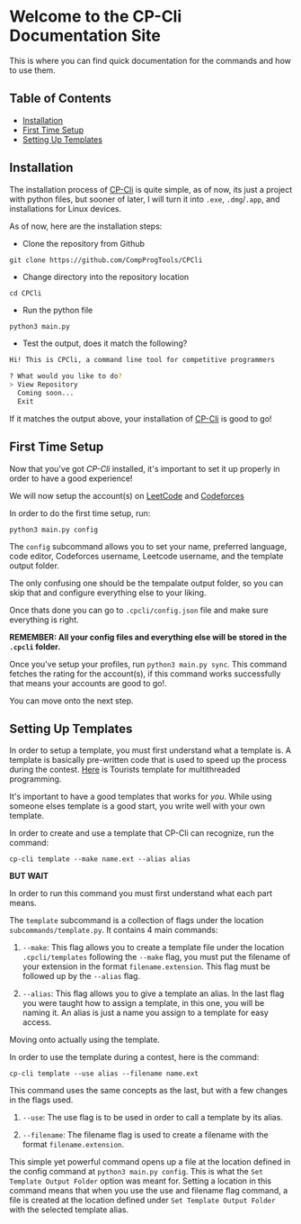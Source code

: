 # Welcome to the CP-Cli Documentation Site

This is where you can find quick documentation for the commands and how to use them.

## Table of Contents

- [Installation](#installation)
- [First Time Setup](#first-time-setup)
- [Setting Up Templates](#setting-up-templates)

## Installation

The installation process of [CP-Cli](https://github.com/CompProgTools/CPCli) is quite simple, as of now, its just a project with python files, but sooner of later, I will turn it into `.exe`, `.dmg`/`.app`, and installations for Linux devices.

As of now, here are the installation steps:
- Clone the repository from Github
```
git clone https://github.com/CompProgTools/CPCli
```
- Change directory into the repository location
```
cd CPCli
```
- Run the python file
```bash
python3 main.py
```

- Test the output, does it match the following?
```bash
Hi! This is CPCli, a command line tool for competitive programmers

? What would you like to do? 
> View Repository
  Coming soon...
  Exit
```

If it matches the output above, your installation of [CP-Cli](https://github.com/CompProgTools/CPCli) is good to go!

## First Time Setup

Now that you've got *CP-Cli* installed, it's important to set it up properly in order to have a good experience!

We will now setup the account(s) on [LeetCode](https://leetcode.com) and [Codeforces](https://codeforces.com)

In order to do the first time setup, run:
```
python3 main.py config
```

The `config` subcommand allows you to set your name, preferred language, code editor, Codeforces username, Leetcode username, and the template output folder.

The only confusing one should be the tempalate output folder, so you can skip that and configure everything else to your liking.

Once thats done you can go to `.cpcli/config.json` file and make sure everything is right. 

**REMEMBER: All your config files and everything else will be stored in the `.cpcli` folder.**

Once you've setup your profiles, run `python3 main.py sync`. This command fetches the rating for the account(s), if this command works successfully that means your accounts are good to go!. 

You can move onto the next step.

## Setting Up Templates

In order to setup a template, you must first understand what a template is. A template is basically pre-written code that is used to speed up the process during the contest. [Here](https://github.com/the-tourist/algo/blob/master/template/multithreaded.cpp) is Tourists template for multithreaded programming.

It's important to have a good templates that works for *you*. While using someone elses template is a good start, you write well with your own template.

In order to create and use a template that CP-Cli can recognize, run the command:
```
cp-cli template --make name.ext --alias alias
```
**BUT WAIT**

In order to run this command you must first understand what each part means.

The `template` subcommand is a collection of flags under the location `subcommands/template.py`. It contains 4 main commands:

1. `--make`: This flag allows you to create a template file under the location `.cpcli/templates` following the `--make` flag, you must put the filename of your extension in the format `filename.extension`. This flag must be followed up by the `--alias` flag.

2. `--alias`: This flag allows you to give a template an alias. In the last flag you were taught how to assign a template, in this one, you will be naming it. An alias is just a name you assign to a template for easy access.

Moving onto actually using the template.

In order to use the template during a contest, here is the command:

```
cp-cli template --use alias --filename name.ext
```
This command uses the same concepts as the last, but with a few changes in the flags used.

1. `--use`: The use flag is to be used in order to call a template by its alias.

2. `--filename`: The filename flag is used to create a filename with the format `filename.extension`.

This simple yet powerful command opens up a file at the location defined in the config command at `python3 main.py config`. This is what the `Set Template Output Folder` option was meant for. Setting a location in this command means that when you use the use and filename flag command, a file is created at the location defined under `Set Template Output Folder` with the selected template alias.